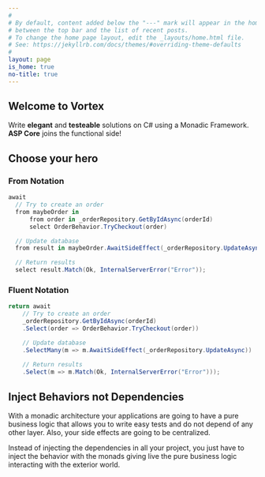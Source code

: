 ```yaml
---
#
# By default, content added below the "---" mark will appear in the home page
# between the top bar and the list of recent posts.
# To change the home page layout, edit the _layouts/home.html file.
# See: https://jekyllrb.com/docs/themes/#overriding-theme-defaults
#
layout: page
is_home: true
no-title: true
---
```


## Welcome to Vortex

Write **elegant** and **testeable** solutions on C# using a Monadic Framework. **ASP Core** joins the functional side!

## Choose your hero

### From Notation

  ```csharp
  await 
    // Try to create an order
    from maybeOrder in
        from order in _orderRepository.GetByIdAsync(orderId)
        select OrderBehavior.TryCheckout(order)

    // Update database
    from result in maybeOrder.AwaitSideEffect(_orderRepository.UpdateAsync)

    // Return results
    select result.Match(Ok, InternalServerError("Error"));
  ```

### Fluent Notation

  ```csharp
  return await 
      // Try to create an order
      _orderRepository.GetByIdAsync(orderId)    
      .Select(order => OrderBehavior.TryCheckout(order))

      // Update database
      .SelectMany(m => m.AwaitSideEffect(_orderRepository.UpdateAsync))
      
      // Return results
      .Select(m => m.Match(Ok, InternalServerError("Error")));
  ```

## Inject Behaviors not Dependencies

  With a monadic architecture your applications are going to have a pure business logic that allows you to write easy tests and do not depend of any other layer. Also, your side effects are going to be centralized.

  Instead of injecting the dependencies in all your project, you just have to inject the behavior with the monads giving live the pure business logic interacting with the exterior world.
